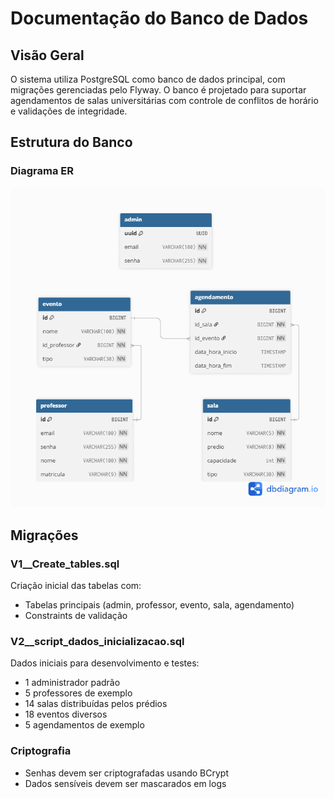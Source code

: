 # Documentação do Banco de Dados

## Visão Geral

O sistema utiliza PostgreSQL como banco de dados principal, com migrações gerenciadas pelo Flyway. O banco é projetado para suportar agendamentos de salas universitárias com controle de conflitos de horário e validações de integridade.

## Estrutura do Banco

### Diagrama ER

![alt text](imgs/BANCO.png)



## Migrações

### V1__Create_tables.sql

Criação inicial das tabelas com:
- Tabelas principais (admin, professor, evento, sala, agendamento)
- Constraints de validação

### V2__script_dados_inicializacao.sql

Dados iniciais para desenvolvimento e testes:
- 1 administrador padrão
- 5 professores de exemplo
- 14 salas distribuídas pelos prédios
- 18 eventos diversos
- 5 agendamentos de exemplo



### Criptografia

- Senhas devem ser criptografadas usando BCrypt
- Dados sensíveis devem ser mascarados em logs
